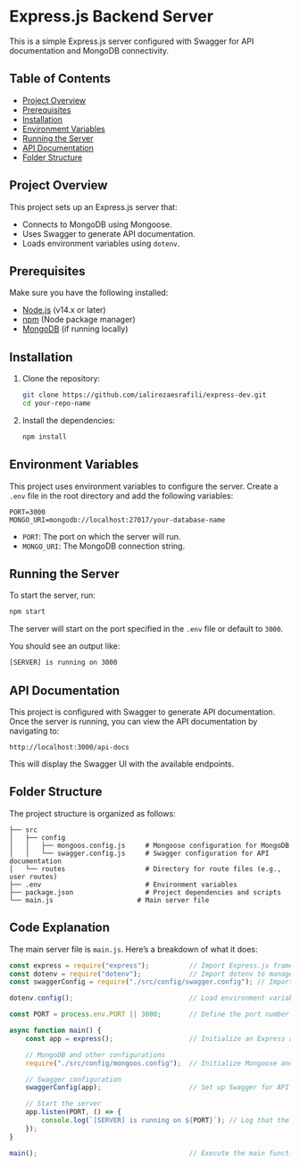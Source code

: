# Express.js Backend Server

This is a simple Express.js server configured with Swagger for API documentation and MongoDB connectivity.

## Table of Contents

- [Project Overview](#project-overview)
- [Prerequisites](#prerequisites)
- [Installation](#installation)
- [Environment Variables](#environment-variables)
- [Running the Server](#running-the-server)
- [API Documentation](#api-documentation)
- [Folder Structure](#folder-structure)

## Project Overview

This project sets up an Express.js server that:

- Connects to MongoDB using Mongoose.
- Uses Swagger to generate API documentation.
- Loads environment variables using `dotenv`.

## Prerequisites

Make sure you have the following installed:

- [Node.js](https://nodejs.org/) (v14.x or later)
- [npm](https://www.npmjs.com/) (Node package manager)
- [MongoDB](https://www.mongodb.com/) (if running locally)

## Installation

1. Clone the repository:

   ```bash
   git clone https://github.com/ialirezaesrafili/express-dev.git
   cd your-repo-name
   ```

2. Install the dependencies:

   ```bash
   npm install
   ```

## Environment Variables

This project uses environment variables to configure the server. Create a `.env` file in the root directory and add the following variables:

```env
PORT=3000
MONGO_URI=mongodb://localhost:27017/your-database-name
```

- `PORT`: The port on which the server will run.
- `MONGO_URI`: The MongoDB connection string.

## Running the Server

To start the server, run:

```bash
npm start
```

The server will start on the port specified in the `.env` file or default to `3000`.

You should see an output like:

```bash
[SERVER] is running on 3000
```

## API Documentation

This project is configured with Swagger to generate API documentation. Once the server is running, you can view the API documentation by navigating to:

```
http://localhost:3000/api-docs
```

This will display the Swagger UI with the available endpoints.

## Folder Structure

The project structure is organized as follows:

```
├── src
│   ├── config
│   │   ├── mongoos.config.js     # Mongoose configuration for MongoDB
│   │   └── swagger.config.js     # Swagger configuration for API documentation
│   └── routes                    # Directory for route files (e.g., user routes)
├── .env                          # Environment variables
├── package.json                  # Project dependencies and scripts
└── main.js                     # Main server file
```

## Code Explanation

The main server file is `main.js`. Here’s a breakdown of what it does:

```javascript
const express = require("express");          // Import Express.js framework
const dotenv = require("dotenv");            // Import dotenv to manage environment variables
const swaggerConfig = require("./src/config/swagger.config"); // Import Swagger config

dotenv.config();                             // Load environment variables from .env file

const PORT = process.env.PORT || 3000;       // Define the port number from environment variable or default to 3000

async function main() {
    const app = express();                   // Initialize an Express application

    // MongoDB and other configurations
    require("./src/config/mongoos.config");  // Initialize Mongoose and connect to MongoDB

    // Swagger configuration
    swaggerConfig(app);                      // Set up Swagger for API documentation

    // Start the server
    app.listen(PORT, () => {
        console.log(`[SERVER] is running on ${PORT}`); // Log that the server is running
    });
}

main();                                      // Execute the main function to start the server
```
